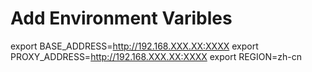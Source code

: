 # Add Environment Varibles
export BASE_ADDRESS=http://192.168.XXX.XX:XXXX
export PROXY_ADDRESS=http://192.168.XXX.XX:XXXX
export REGION=zh-cn